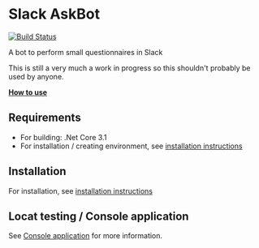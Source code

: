 # Slack AskBot
[![Build Status](https://jenkins.protacon.cloud/buildStatus/icon?job=www.github.com%2Fslack-ask-bot%2Fmaster)](https://jenkins.protacon.cloud/job/www.github.com/job/slack-ask-bot/job/master/)

A bot to perform small questionnaires in Slack

This is still a very much a work in progress so this shouldn't probably be used
by anyone.

**[How to use](Documentation/HowtoUser.md)**

## Requirements

* For building: .Net Core 3.1
* For installation / creating environment, see [installation instructions](Documentation/Installation.md)

## Installation

For installation, see [installation instructions](Documentation/Installation.md)

## Locat testing / Console application

See [Console application](Documentation/ConsoleApp.md) for more information.
